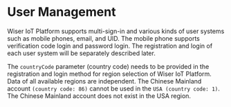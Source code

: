 # User Management
Wiser IoT Platform supports multi-sign-in and various kinds of user systems such as mobile phones, email, and UID. The mobile phone supports verification code login and password login. The registration and login of each user system will be separately described later.

The `countryCode` parameter (country code) needs to be provided in the registration and login method for region selection of Wiser IoT Platform. Data of all available regions are independent. The Chinese Mainland account `(country code: 86)` cannot be used in the `USA (country code: 1)`. The Chinese Mainland account does not exist in the USA region.

